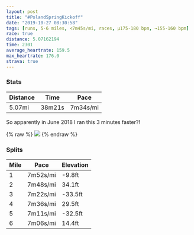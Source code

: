 ```yaml
---
layout: post
title: "#PolandSpringKickoff"
date: "2019-10-27 08:30:58"
tags: [runs, 5-6 miles, <7m45s/mi, races, μ175-180 bpm, →155-160 bpm]
race: true
distance: 5.07162194
time: 2301
average_heartrate: 159.5
max_heartrate: 176.0
strava: true
---
```


### Stats

| Distance | Time | Pace |
|----------|------|------|
|5.07mi|38m21s|7m34s/mi|

So apparently in June 2018 I ran this 3 minutes faster?!

{% raw %}
<img src='https://maps.googleapis.com/maps/api/staticmap?maptype=roadmap&path=enc:ikzwFfqobMb@Jr@^l@^d@f@~@xAf@dAlBfCt@jA^^NJX\z@t@RJZDBXD@HHVHN@\EZKZSx@q@FQHORWb@_@TY?GL[bBuDTaAJm@BwACSQs@EKY]OOiDwBcAm@iAk@eAcAq@u@Q[M[Me@E_ABy@BO\}@Ry@Hg@Dg@Es@[wAISOW_@c@aA_@}@WOK[[}@yAgA}CGKQMCMQWwAeAcA_@QEu@A]Dk@N_Ad@i@BaAI_@QYQcA_AYa@]y@]cAc@q@_@]m@Kc@@_@A[Eo@Q}Ag@_AIWG}Aw@m@Qa@UKOYSk@i@y@qAi@k@m@m@aC{Au@Ww@i@yAiAi@u@g@cBKQK}@IgAA_@BOZgB@m@?WIe@GWQi@U]y@i@m@k@iAs@_A{@UCm@i@k@]YMIKiA{@iBmAaDmBMCq@i@SU[WSIw@e@s@q@OCK@{AIQBeBAyAUo@Dw@P_@Xc@b@_@TQDS?c@KuBy@YQg@UaAu@SSU]oA}AyAuBYWWMSGg@CmAPs@?}@Q}BWM@IDMNKTI`@Ez@Dh@BNb@dAn@dAr@fBRl@F^?p@[|AQl@KRq@`Ac@t@CN?Hj@lARr@\vCf@fAlA~AdAx@JJl@b@RH\HXLj@`@PB\JJJfAl@NLd@l@Vb@N^H`@\r@ZX\T\L^Bb@?h@GT@h@Ch@Nd@TRVN^VtAPzARv@Tn@\p@j@|@@LDFXVJPVVNV?HFLn@h@RL\Lp@Ir@@d@CVEf@OZOv@UHGb@Qt@M^@TFv@Z\XZPzAdBn@~@ZZp@vAhAhAJFn@Tb@Jd@C^GRAfBDp@R`@ZBF`@\RVbBbDTTdAnAfA~@z@`Ab@n@r@nAl@~Af@dAT\d@f@`Al@`@Nf@HV?HBr@An@E|@OL?\Eb@AZEt@PlAb@NNTh@Jn@?XD^Nj@Tj@LT`@^`@Vh@V&key=AIzaSyC1MId7bFpkLXNAaYhBSTb8jLyiSqzbDtM&size=800x800&markers=color:yellow|label:S|40.77253,-73.97668&markers=color:green|label:F|40.77390999999999,-73.97601999999998'>
{% endraw %}

### Splits

| Mile | Pace | Elevation |
|------|------|-----------|
|1|7m52s/mi|-9.8ft|
|2|7m48s/mi|34.1ft|
|3|7m22s/mi|-33.5ft|
|4|7m36s/mi|29.5ft|
|5|7m11s/mi|-32.5ft|
|6|7m06s/mi|14.4ft|
